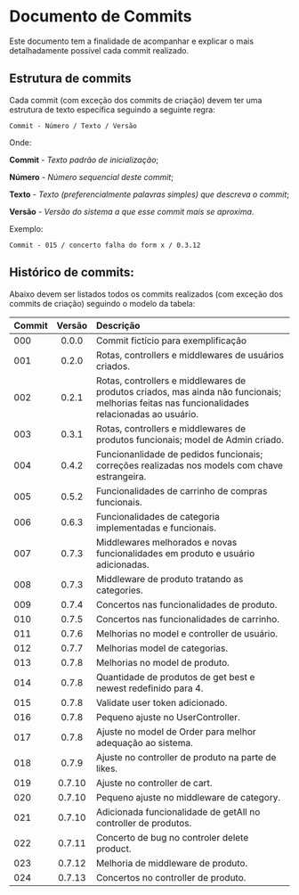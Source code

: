 # Documento de Commits
Este documento tem a finalidade de acompanhar e explicar o mais detalhadamente possível cada commit realizado. 

## Estrutura de commits
Cada commit (com exceção dos commits de criação) devem ter uma estrutura de texto específica seguindo a seguinte regra:

`Commit - Número / Texto / Versão`

Onde:

**Commit** - *Texto padrão de inicialização*;

**Número** - *Número sequencial deste commit*;

**Texto** - *Texto (preferencialmente palavras simples) que descreva o commit*;

**Versão** - *Versão do sistema a que esse commit mais se aproxima*.

Exemplo: 

`Commit - 015 / concerto falha do form x / 0.3.12`

## Histórico de commits:
Abaixo devem ser listados todos os commits realizados (com exceção dos commits de criação) seguindo o modelo da tabela:

| Commit | Versão | Descrição |
|:----------|:----------:|:----------|
| 000 | 0.0.0 | Commit fictício para exemplificação | 
| 001 | 0.2.0 | Rotas, controllers e middlewares de usuários criados. |
| 002 | 0.2.1 | Rotas, controllers e middlewares de produtos criados, mas ainda não funcionais; melhorias feitas nas funcionalidades relacionadas ao usuário. |
| 003 | 0.3.1 | Rotas, controllers e middlewares de produtos funcionais; model de Admin criado. |
| 004 | 0.4.2 | Funcionanlidade de pedidos funcionais; correções realizadas nos models com chave estrangeira. |
| 005 | 0.5.2 | Funcionalidades de carrinho de compras funcionais. |
| 006 | 0.6.3 | Funcionalidades de categoria implementadas e funcionais. |
| 007 | 0.7.3 | Middlewares melhorados e novas funcionalidades em produto e usuário adicionadas. |
| 008 | 0.7.3 | Middleware de produto tratando as categories. |
| 009 | 0.7.4 | Concertos nas funcionalidades de produto. |
| 010 | 0.7.5 | Concertos nas funcionalidades de carrinho. |
| 011 | 0.7.6 | Melhorias no model e controller de usuário. |
| 012 | 0.7.7 | Melhorias model de categorias. |
| 013 | 0.7.8 | Melhorias no model de produto. |
| 014 | 0.7.8 | Quantidade de produtos de get best e newest redefinido para 4. |
| 015 | 0.7.8 | Validate user token adicionado. |
| 016 | 0.7.8 | Pequeno ajuste no UserController. |
| 017 | 0.7.8 | Ajuste no model de Order para melhor adequação ao sistema. |
| 018 | 0.7.9 | Ajuste no controller de produto na parte de likes. |
| 019 | 0.7.10 | Ajuste no controller de cart. | 
| 020 | 0.7.10 | Pequeno ajuste no middleware de category. |
| 021 | 0.7.10 | Adicionada funcionalidade de getAll no controller de produtos. |
| 022 | 0.7.11 | Concerto de bug no controler delete product. |
| 023 | 0.7.12 | Melhoria de middleware de produto. |
| 024 | 0.7.13 | Concertos no controller de produto. |